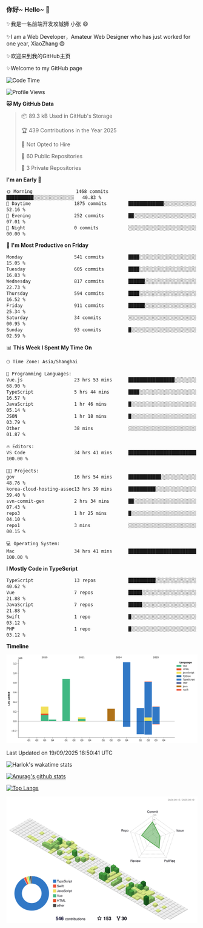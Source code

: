 ### 你好~ Hello~ 👋

✨我是一名前端开发攻城狮 小张 😄

✨I am a Web Developer，Amateur Web Designer who has just worked for one year, XiaoZhang 😄

✨欢迎来到我的GitHub主页

✨Welcome to my GitHub page
<!--
**7148505/7148505** is a ✨ _special_ ✨ repository because its `README.md` (this file) appears on your GitHub profile.

Here are some ideas to get you started:

- 🔭 I’m currently working on ...
- 🌱 I’m currently learning ...
- 👯 I’m looking to collaborate on ...
- 🤔 I’m looking for help with ...
- 💬 Ask me about ...
- 📫 How to reach me: ...
- 😄 Pronouns: ...
- ⚡ Fun fact: ...
-->

<!--START_SECTION:waka-->
![Code Time](http://img.shields.io/badge/Code%20Time-3%2C022%20hrs%2057%20mins-blue)

![Profile Views](http://img.shields.io/badge/Profile%20Views-10-blue)

**🐱 My GitHub Data** 

> 📦 89.3 kB Used in GitHub's Storage 
 > 
> 🏆 439 Contributions in the Year 2025
 > 
> 🚫 Not Opted to Hire
 > 
> 📜 60 Public Repositories 
 > 
> 🔑 3 Private Repositories 
 > 
**I'm an Early 🐤** 

```text
🌞 Morning                1468 commits        ██████████░░░░░░░░░░░░░░░   40.83 % 
🌆 Daytime                1875 commits        █████████████░░░░░░░░░░░░   52.16 % 
🌃 Evening                252 commits         ██░░░░░░░░░░░░░░░░░░░░░░░   07.01 % 
🌙 Night                  0 commits           ░░░░░░░░░░░░░░░░░░░░░░░░░   00.00 % 
```
📅 **I'm Most Productive on Friday** 

```text
Monday                   541 commits         ████░░░░░░░░░░░░░░░░░░░░░   15.05 % 
Tuesday                  605 commits         ████░░░░░░░░░░░░░░░░░░░░░   16.83 % 
Wednesday                817 commits         ██████░░░░░░░░░░░░░░░░░░░   22.73 % 
Thursday                 594 commits         ████░░░░░░░░░░░░░░░░░░░░░   16.52 % 
Friday                   911 commits         ██████░░░░░░░░░░░░░░░░░░░   25.34 % 
Saturday                 34 commits          ░░░░░░░░░░░░░░░░░░░░░░░░░   00.95 % 
Sunday                   93 commits          █░░░░░░░░░░░░░░░░░░░░░░░░   02.59 % 
```


📊 **This Week I Spent My Time On** 

```text
🕑︎ Time Zone: Asia/Shanghai

💬 Programming Languages: 
Vue.js                   23 hrs 53 mins      █████████████████░░░░░░░░   68.90 % 
TypeScript               5 hrs 44 mins       ████░░░░░░░░░░░░░░░░░░░░░   16.57 % 
JavaScript               1 hr 46 mins        █░░░░░░░░░░░░░░░░░░░░░░░░   05.14 % 
JSON                     1 hr 18 mins        █░░░░░░░░░░░░░░░░░░░░░░░░   03.79 % 
Other                    38 mins             ░░░░░░░░░░░░░░░░░░░░░░░░░   01.87 % 

🔥 Editors: 
VS Code                  34 hrs 41 mins      █████████████████████████   100.00 % 

🐱‍💻 Projects: 
gov                      16 hrs 54 mins      ████████████░░░░░░░░░░░░░   48.76 % 
korea-cloud-hosting-assoc13 hrs 39 mins      ██████████░░░░░░░░░░░░░░░   39.40 % 
svn-commit-gen           2 hrs 34 mins       ██░░░░░░░░░░░░░░░░░░░░░░░   07.43 % 
repo3                    1 hr 25 mins        █░░░░░░░░░░░░░░░░░░░░░░░░   04.10 % 
repo1                    3 mins              ░░░░░░░░░░░░░░░░░░░░░░░░░   00.15 % 

💻 Operating System: 
Mac                      34 hrs 41 mins      █████████████████████████   100.00 % 
```

**I Mostly Code in TypeScript** 

```text
TypeScript               13 repos            ██████████░░░░░░░░░░░░░░░   40.62 % 
Vue                      7 repos             █████░░░░░░░░░░░░░░░░░░░░   21.88 % 
JavaScript               7 repos             █████░░░░░░░░░░░░░░░░░░░░   21.88 % 
Swift                    1 repo              █░░░░░░░░░░░░░░░░░░░░░░░░   03.12 % 
PHP                      1 repo              █░░░░░░░░░░░░░░░░░░░░░░░░   03.12 % 
```



**Timeline**

![Lines of Code chart](https://raw.githubusercontent.com/littleCareless/littleCareless/master/assets/bar_graph.png)


 Last Updated on 19/09/2025 18:50:41 UTC
<!--END_SECTION:waka-->
![Harlok's wakatime stats](https://github-readme-stats.vercel.app/api/wakatime?username=littleCareless)

[![Anurag's github stats](https://github-readme-stats.vercel.app/api?username=littleCareless)](https://github.com/anuraghazra/github-readme-stats)

[![Top Langs](https://github-readme-stats.vercel.app/api/top-langs/?username=littleCareless&layout=compact)](https://github.com/anuraghazra/github-readme-stats)

![](./profile-3d-contrib/profile-green-animate.svg)
